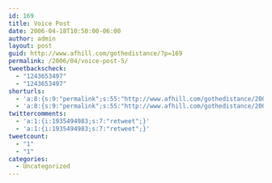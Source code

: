 ```yaml
---
id: 169
title: Voice Post
date: 2006-04-18T10:50:00-06:00
author: admin
layout: post
guid: http://www.afhill.com/gothedistance/?p=169
permalink: /2006/04/voice-post-5/
tweetbackscheck:
  - "1243653497"
  - "1243653497"
shorturls:
  - 'a:8:{s:9:"permalink";s:55:"http://www.afhill.com/gothedistance/2006/04/voice-post/";s:7:"tinyurl";s:25:"http://tinyurl.com/96ol66";s:4:"isgd";s:17:"http://is.gd/gsdO";s:5:"bitly";s:18:"http://bit.ly/cJAo";s:5:"snipr";s:22:"http://snipr.com/achu8";s:5:"snurl";s:22:"http://snurl.com/achu8";s:7:"snipurl";s:24:"http://snipurl.com/achu8";s:4:"trim";s:17:"http://tr.im/a5bu";}'
  - 'a:8:{s:9:"permalink";s:55:"http://www.afhill.com/gothedistance/2006/04/voice-post/";s:7:"tinyurl";s:25:"http://tinyurl.com/96ol66";s:4:"isgd";s:17:"http://is.gd/gsdO";s:5:"bitly";s:18:"http://bit.ly/cJAo";s:5:"snipr";s:22:"http://snipr.com/achu8";s:5:"snurl";s:22:"http://snurl.com/achu8";s:7:"snipurl";s:24:"http://snipurl.com/achu8";s:4:"trim";s:17:"http://tr.im/a5bu";}'
twittercomments:
  - 'a:1:{i:1935494983;s:7:"retweet";}'
  - 'a:1:{i:1935494983;s:7:"retweet";}'
tweetcount:
  - "1"
  - "1"
categories:
  - Uncategorized
---
```

<lj-phonepost journalid='7764056' dpid='1969' />
